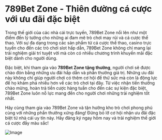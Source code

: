 # 789Bet Zone - Thiên đường cá cược với ưu đãi đặc biệt

Trong thế giới của các nhà cái trực tuyến, 789Bet Zone nổi lên như một điểm đến lý tưởng cho những ai đam mê trò chơi may rủi và cá cược thể thao. Với sự đa dạng trong các sản phẩm từ cá cược thể thao, casino trực tuyến cho đến các trò chơi slot hấp dẫn, 789Bet Zone không chỉ mang lại trải nghiệm giải trí tuyệt vời mà còn có nhiều chương trình khuyến mãi đặc biệt dành cho người dùng.

Đặc biệt, khi tham gia vào **789Bet Zone tặng thưởng**, người chơi sẽ được chào đón bằng những ưu đãi hấp dẫn và phần thưởng giá trị. Những ưu đãi này không chỉ giúp người chơi có thêm cơ hội để thử sức mà còn là động lực để họ khám phá nhiều hơn về các trò chơi tại đây. Từ việc nhận tiền thưởng chào mừng, hoàn trả tiền cược hàng tuần cho đến các sự kiện đặc biệt, 789Bet Zone luôn nỗ lực mang đến cho người chơi những trải nghiệm tốt nhất.

Hãy cùng tham gia vào 789Bet Zone và tận hưởng kho trò chơi phong phú cùng với những phần thưởng xứng đáng! Đừng bỏ lỡ cơ hội nhận ưu đãi đặc biệt từ nhà cái uy tín này. Hãy đăng ký ngay hôm nay và trải nghiệm thế giới cá cược đầy màu sắc!

![Image](https://github.com/user-attachments/assets/bd51ea9f-0666-407b-a7a7-98ead6de688c)
